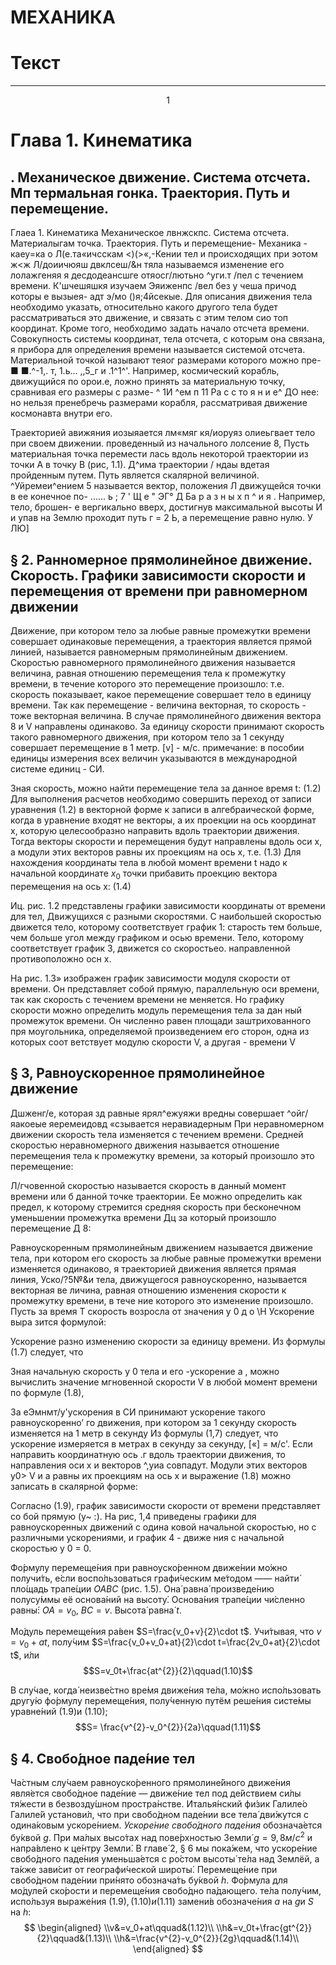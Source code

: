 # МЕХАНИКА

# Текст

___
<center>1</center>

# Глава 1. Кинематика 
## . Механическое движение. Система отсчета. Мп термальная гонка. Траектория. Путь и перемещение.

Глаеа 1. Кинематика
Механическое лвнжскпс. Система отсчета. Материалыгам точка.
Траектория. Путь и перемещение-
Механика - каеу=ка о Л(е.та«ичсскам <)(>«,-Кении тел и происходящих при
эотом
ж<ж Л/доиичюяш двклсеш/&н тяла называемся изменение его лолажгеняя я десдодеансшге отяосг/лютьно ^уги.т /пел с течением времени.
К'шчешяшкя изучаем Эяиженпс /вел без у чеша причод которы е вызыея-
адт э/мо ()я;4йсекые.
Для описания движения тела необходимо указать, относительно какого другого тела будет рассматриваться это движение, и связать с этим телом сио топ координат. Кроме того, необходимо задать начало отсчета времени.
Совокупность системы координат, тела отсчета, с которым она связана, я прибора для определения времени называется системой отсчета.
Материальной точкой называют теяог размерами которого можно пре- ■ ■.^-1,. т, 1.ь... ,,5_г и .1^1^'. Например, космический корабль, движущийся по орои.е, ложно принять за материальную точку, сравнивая его размеры с разме- ^ 1И ^ем п 11 Ра с с то я н и е^ ДО нее: но нельзя пренебречь размерами корабля, рассматривая движение космонавта внутри его.

Траекторией авижяния иозыяается лм«мяг кя/иоруяз олиеьгвает тело при своем движении.
проведенный из начального лолсение 8,
Пусть материальная точка перемести­ лась вдоль некоторой траектории из точки А в точку В (рис, 1.1).
Д^има траектории / ндаы вдетая пройденным путем. Путь является скалярной величиной. ^Уйремеи^ением 5 называется вектор, положения Л движущейся точки в ее конечное по- ...... ь ; 7 ' Щ е " ЭГ° Д Ба р а з н ы х п ^ и я . Например, тело, брошен- е вергикально вверх, достигнув максимальной высоты И и упав на Землю проходит путь г = 2 Ь, а перемещение равно нулю. У ЛЮ]


## § 2. Ранномерное прямолинейное движение. Скорость. Графики зависимости скорости и перемещения от времени при равномерном движении 

Движение, при котором тело за любые равные промежутки времени совершает одинаковые перемещения, а траектория является прямой линией, называется равномерным прямолинейным движением.
Скоростью равномерного прямолинейного движения называется величина, равная отношению перемещения тела к промежутку времени, в течение которого это перемещение произошло:
т.е. скорость показывает, какое перемещение совершает тело в единицу времени. Так как перемещение - величина векторная, то скорость - тоже векторная величина. В случае прямолинейного движения вектора 8 и V направлены одинаково.
Зa единицу скорости принимают скорость такого равномерного движения, при котором тело за 1 секунду совершает перемещение в 1 метр. [v] - м/с. примечaниe: в пособии единицы измерения всех величин указываются в международной системе единиц - СИ.

Зная скорость, можно найти перемещение тела за данное время t:
	(1.2)
Для выполнения расчетов необходимо совершить переход от записи уравнения (1.2) в векторной форме к записи в алгебраической форме, когда в уравнение входят не векторы, а их проекции на ось координат х, которую целесообразно направить вдоль траектории движения. Тогда векторы скорости и перемещения будут направлены вдоль оси х, а модули этих векторов равны их проекциям на ось х, т.е.
	(1.3)
Для нахождения координаты тела в любой момент времени t надо к начальной координате $x_0$ точки прибавить проекцию вектора перемещения на ось x:
	(1.4)

Иц. рис. 1.2 представлены графики зависимости координаты от времени для тел, Движущихся с разными скоростями. С наибольшей скоростью движется тело, которому соответствует график 1: старость тем больше, чем больше угол между графиком и осью времени. Тело, которому соответствует график 3, движется со скоростьео. направленной противоположно осн х.

На рис. 1.3» изображен график зависимости модуля скорости от времени.
Он представляет собой прямую, параллельную оси времени, так как скорость с течением времени не меняется.
Но графику скорости можно определить модуль перемещения тела за дан­ ный промежуток времени. Он численно равен площади заштрихованного пря­ моугольника, определяемой произведением его сторон, одна из которых соот­ ветствует модулю скорости V, а другая - времени V

## § 3, Равноускоренное прямолинейное движение

Дшженг/е, которая зд равные ярял^ежуяжи вредны совершает ^ойг/яакоеые яеремеидовд «сзывается неравиадерным При неравномерном движении скорость тела изменяется с течением времени.
Средней скоростью неравномерного движения называется отношение перемещения тела к промежутку времени, за который произошло это перемещение:

Л/гчовенной скоростью называется скорость в данный момент времени или б данной точке траектории. Ее можно определить как предел, к которому стремится средняя скорость при бесконечном уменьшении промежутка времени Дц за который произошло перемещение Д 8:

Равноускоренным прямолинейным движением называется движение тела, при котором его скорость за любые равные промежутки времени изменяется одинаково, я траекторией движения является прямая линия, Уско/?5№&и тела, движущегося равноускоренно, называется векторная ве­ личина, равная отношению изменения скорости к промежутку времени, в тече­ ние которого это изменение произошло.
Пусть за время Т скорость возросла от значения у 0 д о \Н Ускорение выра­ зится формулой:

Ускорение разно изменению скорости за единицу времени. Из формулы (1.7) следует, что

Зная начальную скорость у 0 тела и его -ускорение а , можно вычислить значение мгновенной скорости V в любой момент времени по формуле (1.8),

За еЭмнмт/у'ускорения в СИ принимают ускорение такого равноускоренно’ го движения, при котором за 1 секунду скорость изменяется на 1 метр в секунду
Из формулы (1,7) следует, что ускорение измеряется в метрах в секунду за секунду, [«] = м/с'.
Если направить координатную ось .г вдоль траектории движения, то направления оси х и векторов ^,уиа совпадут. Модули этих векторов у0> V и а равны их проекциям на ось х и выражение (1.8) можно записать в скалярной форме:

Согласно (1.9), график зависимости скорости от времени представляет со­ бой прямую (у~ :).
На рис, 1,4 приведены графики для равноускоренных движений с одина­ ковой начальной скоростью, но с различными ускорениями, и график 4 - движе­ ния с начальной скоростью у 0 = 0.

Фо́рмулу перемеще́ния при равноуско́ренном движе́нии мо́жно получи́ть, е́сли воспо́льзоваться графи́ческим ме́тодом —— найти́ пло́щадь трапе́ции $ОАВС$ (рис. 1.5). Она́ равна́ произведе́нию полусу́ммы её основа́ний на высоту́. Осно­ва́ния трапе́ции чи́сленно равны́: $ОА=v_0$, $ВС=v$. Высота́ равна́ $t$.

Мо́дуль перемеще́ния ра́вен $S=\frac{v_0+v}{2}\cdot t$. Учи́тывая, что $v=v_0+аt$, полу́чим $S=\frac{v_0+v_0+at}{2}\cdot t=\frac{2v_0+at}{2}\cdot t$, и́ли
$$S=v_0t+\frac{at^{2}}{2}\qquad(1.10)$$

В слу́чае, когда́ неизве́стно вре́мя движе́ния те́ла, мо́жно испо́льзовать другу́ю фо́рмулу перемеще́ния, полу́ченную путём реше́ния систе́мы уравне́ний $(1.9$)и $(1.10)$;
$$S= \frac{v^{2}-v_0^{2}}{2a}\qquad(1.11)$$

## § 4. Свобо́дное паде́ние тел

Ча́стным слу́чаем равноуско́ренного прямолине́йного движе́ния явля́ется свобо́дное паде́ние — движе́ние тел под де́йствием си́лы тя́жести в безвозду́шном простра́нстве. Италья́нский фи́зик Галиле́о Галиле́й установи́л, что при свобо́дном паде́нии все тела́ дви́жутся с одина́ковым ускоре́нием. *Ускоре́ние свобо́дно­го паде́ния* обознача́ется бу́квой $g$. При ма́лых высо́тах над пове́рхностью Земли́ $g =9,8 м/с^{2}$ и напра́влено к це́нтру Земли́. В главе́ 2, § 6 мы пока́жем, что уско­ре́ние свобо́дного паде́ния уменьша́ется с ро́стом высоты́ те́ла над Землёй, а та́кже зави́сит от географи́ческой широты́. Перемеще́ние при свобо́дном паде́нии при́нято обознача́ть бу́квой $h$. Фо́рмула для мо́дулей ско́рости и перемеще́ния свобо́дно па́дающего. те́ла полу́чим, испо́льзуя выраже́ния $(1.9), (1.10) и (1.11)$ замени́в обозначе́ния $a$ на $g$и $S$ на $h$: 
$$
\begin{aligned}
\\v&=v_0+at\qquad&(1.12)\\
\\h&=v_0t+\frac{gt^{2}}{2}\qquad&(1.13)\\
\\h&=\frac{v^{2}-v_0^{2}}{2g}\qquad&(1.14)\\
\end{aligned}
$$